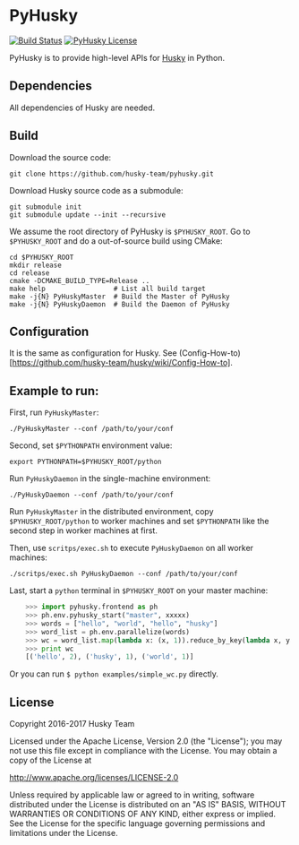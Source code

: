 PyHusky
=======

[![Build Status](https://travis-ci.org/husky-team/pyhusky.svg?branch=master)](https://travis-ci.org/husky-team/pyhusky)
[![PyHusky License](https://img.shields.io/badge/license-Apache%202.0-blue.svg)](https://github.com/husky-team/pyhusky/blob/master/LICENSE)

PyHusky is to provide high-level APIs for [Husky](https://github.com/husky-team/husky) in Python.

Dependencies
-------------

All dependencies of Husky are needed.

Build
-----

Download the source code:

    git clone https://github.com/husky-team/pyhusky.git

Download Husky source code as a submodule:

    git submodule init
    git submodule update --init --recursive

We assume the root directory of PyHusky is `$PYHUSKY_ROOT`. Go to `$PYHUSKY_ROOT` and do a out-of-source build using CMake:

    cd $PYHUSKY_ROOT
    mkdir release
    cd release
    cmake -DCMAKE_BUILD_TYPE=Release ..
    make help                 # List all build target
    make -j{N} PyHuskyMaster  # Build the Master of PyHusky
    make -j{N} PyHuskyDaemon  # Build the Daemon of PyHusky

Configuration
-------------

It is the same as configuration for Husky. See (Config-How-to)[https://github.com/husky-team/husky/wiki/Config-How-to].

Example to run:
-------------

First, run `PyHuskyMaster`:

    ./PyHuskyMaster --conf /path/to/your/conf

Second, set `$PYTHONPATH` environment value:

    export PYTHONPATH=$PYHUSKY_ROOT/python

Run `PyHuskyDaemon` in the single-machine environment:

    ./PyHuskyDaemon --conf /path/to/your/conf

Run `PyHuskyMaster` in the distributed environment, copy `$PYHUSKY_ROOT/python` to worker machines and set `$PYTHONPATH` like the second step in worker machines at first.
    
Then, use `scritps/exec.sh` to execute `PyHuskyDaemon` on all worker machines:

    ./scritps/exec.sh PyHuskyDaemon --conf /path/to/your/conf

Last, start a `python` terminal in `$PYHUSKY_ROOT` on your master machine:

```python
    >>> import pyhusky.frontend as ph
    >>> ph.env.pyhusky_start("master", xxxxx)
    >>> words = ["hello", "world", "hello", "husky"]
    >>> word_list = ph.env.parallelize(words)
    >>> wc = word_list.map(lambda x: (x, 1)).reduce_by_key(lambda x, y: x + y).collect()
    >>> print wc
    [('hello', 2), ('husky', 1), ('world', 1)]
```

Or you can run `$ python examples/simple_wc.py` directly.

License
---------------

Copyright 2016-2017 Husky Team

Licensed under the Apache License, Version 2.0 (the "License");
you may not use this file except in compliance with the License.
You may obtain a copy of the License at

http://www.apache.org/licenses/LICENSE-2.0

Unless required by applicable law or agreed to in writing, software
distributed under the License is distributed on an "AS IS" BASIS,
WITHOUT WARRANTIES OR CONDITIONS OF ANY KIND, either express or implied.
See the License for the specific language governing permissions and
limitations under the License.
